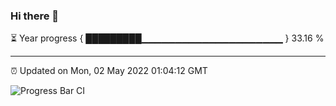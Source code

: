 ### Hi there 👋

⏳ Year progress { █████████▁▁▁▁▁▁▁▁▁▁▁▁▁▁▁▁▁▁▁▁▁ } 33.16 %

---

⏰ Updated on Mon, 02 May 2022 01:04:12 GMT

![Progress Bar CI](https://github.com/liununu/liununu/workflows/Progress%20Bar%20CI/badge.svg)
